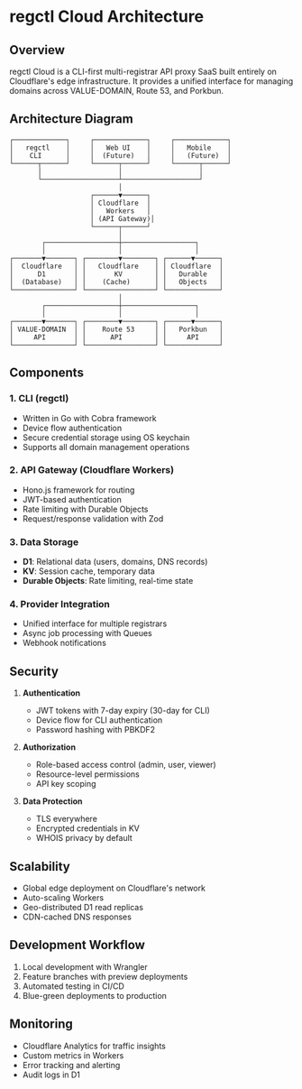 # regctl Cloud Architecture

## Overview

regctl Cloud is a CLI-first multi-registrar API proxy SaaS built entirely on Cloudflare's edge infrastructure. It provides a unified interface for managing domains across VALUE-DOMAIN, Route 53, and Porkbun.

## Architecture Diagram

```
┌─────────────┐     ┌─────────────┐     ┌─────────────┐
│   regctl    │     │   Web UI    │     │   Mobile    │
│    CLI      │     │  (Future)   │     │   (Future)  │
└──────┬──────┘     └──────┬──────┘     └──────┬──────┘
       │                   │                   │
       └───────────────────┴───────────────────┘
                           │
                    ┌──────▼──────┐
                    │ Cloudflare  │
                    │   Workers   │
                    │ (API Gateway)│
                    └──────┬──────┘
                           │
        ┌──────────────────┼──────────────────┐
        │                  │                  │
┌───────▼───────┐ ┌────────▼────────┐ ┌──────▼──────┐
│  Cloudflare   │ │   Cloudflare    │ │ Cloudflare  │
│      D1       │ │       KV        │ │   Durable   │
│  (Database)   │ │    (Cache)      │ │   Objects   │
└───────────────┘ └─────────────────┘ └─────────────┘
                           │
        ┌──────────────────┼──────────────────┐
        │                  │                  │
┌───────▼───────┐ ┌────────▼────────┐ ┌──────▼──────┐
│ VALUE-DOMAIN  │ │    Route 53     │ │   Porkbun   │
│     API       │ │      API        │ │     API     │
└───────────────┘ └─────────────────┘ └─────────────┘
```

## Components

### 1. CLI (regctl)
- Written in Go with Cobra framework
- Device flow authentication
- Secure credential storage using OS keychain
- Supports all domain management operations

### 2. API Gateway (Cloudflare Workers)
- Hono.js framework for routing
- JWT-based authentication
- Rate limiting with Durable Objects
- Request/response validation with Zod

### 3. Data Storage
- **D1**: Relational data (users, domains, DNS records)
- **KV**: Session cache, temporary data
- **Durable Objects**: Rate limiting, real-time state

### 4. Provider Integration
- Unified interface for multiple registrars
- Async job processing with Queues
- Webhook notifications

## Security

1. **Authentication**
   - JWT tokens with 7-day expiry (30-day for CLI)
   - Device flow for CLI authentication
   - Password hashing with PBKDF2

2. **Authorization**
   - Role-based access control (admin, user, viewer)
   - Resource-level permissions
   - API key scoping

3. **Data Protection**
   - TLS everywhere
   - Encrypted credentials in KV
   - WHOIS privacy by default

## Scalability

- Global edge deployment on Cloudflare's network
- Auto-scaling Workers
- Geo-distributed D1 read replicas
- CDN-cached DNS responses

## Development Workflow

1. Local development with Wrangler
2. Feature branches with preview deployments
3. Automated testing in CI/CD
4. Blue-green deployments to production

## Monitoring

- Cloudflare Analytics for traffic insights
- Custom metrics in Workers
- Error tracking and alerting
- Audit logs in D1